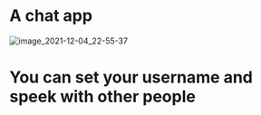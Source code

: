 # A chat app 
![image_2021-12-04_22-55-37](https://user-images.githubusercontent.com/92583131/144722959-1f36aad0-5929-4851-aaa5-8c3c826db01a.png)
# You can set your username and speek with other people
